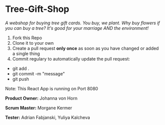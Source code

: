 # Tree-Gift-Shop

*A webshop for buying tree gift cards. You buy, we plant. Why buy flowers if you can buy a tree? It's good for your marriage AND the environment!*

1. Fork this Repo
2. Clone it to your own
3. Create a pull request **only once** as soon as you have changed or added a single thing
4. Commit regulary to automatically update the pull request:

- git add .
- git commit -m "message"
- git push

Note: This React App is running on Port 8080

**Product Owner:** Johanna von Horn

**Scrum Master:** Morgane Kermer

**Tester:** Adrian Fabjanski, Yuliya Kalcheva
